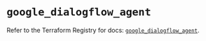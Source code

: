 # `google_dialogflow_agent`

Refer to the Terraform Registry for docs: [`google_dialogflow_agent`](https://registry.terraform.io/providers/hashicorp/google/6.43.0/docs/resources/dialogflow_agent).
